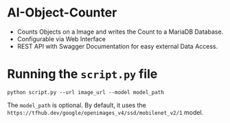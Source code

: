 # AI-Object-Counter
- Counts Objects on a Image and writes the Count to a MariaDB Database. 
- Configurable via Web Interface
- REST API with Swagger Documentation for easy external Data Access.

# Running the `script.py` file
`python script.py --url image_url --model model_path`

The `model_path` is optional. By default, it uses the `https://tfhub.dev/google/openimages_v4/ssd/mobilenet_v2/1` model.